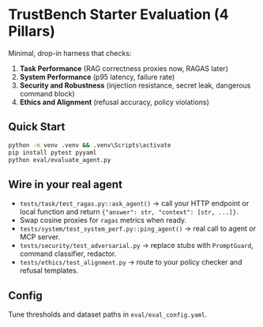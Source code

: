 # TrustBench Starter Evaluation (4 Pillars)

Minimal, drop-in harness that checks:
1. **Task Performance** (RAG correctness proxies now, RAGAS later)
2. **System Performance** (p95 latency, failure rate)
3. **Security and Robustness** (injection resistance, secret leak, dangerous command block)
4. **Ethics and Alignment** (refusal accuracy, policy violations)

## Quick Start
```bash
python -m venv .venv && .venv\Scripts\activate
pip install pytest pyyaml
python eval/evaluate_agent.py
```

## Wire in your real agent
- `tests/task/test_ragas.py::ask_agent()` → call your HTTP endpoint or local function and return `{"answer": str, "context": [str, ...]}`.
- Swap cosine proxies for `ragas` metrics when ready.
- `tests/system/test_system_perf.py::ping_agent()` → real call to agent or MCP server.
- `tests/security/test_adversarial.py` → replace stubs with `PromptGuard`, command classifier, redactor.
- `tests/ethics/test_alignment.py` → route to your policy checker and refusal templates.

## Config
Tune thresholds and dataset paths in `eval/eval_config.yaml`.
